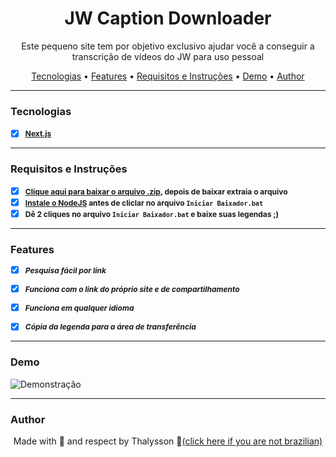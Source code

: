<h1 align="center"><b>JW Caption Downloader</b></h1>

<p align="center">Este pequeno site tem por objetivo exclusivo ajudar você a conseguir a transcrição de vídeos do JW para uso pessoal</p>

<p align="center">
    <a href="#tecnologias">Tecnologias</a> •
    <a href="#features">Features</a> •
    <a href="#requisitos-e-instruções">Requisitos e Instruções</a> •
    <a href="#demo">Demo</a> •
    <a href="#author">Author</a>
</p>

---

### <b>Tecnologias</b>

- [x] <b style="font-size: 12px"><a href="https://nextjs.org/">Next.js</a></b>
---

### <b>Requisitos e Instruções</b>

- [x] <b style="font-size: 12px"><a href="https://github.com/ThalyssonLeite/jw-caption/archive/refs/heads/master.zip">Clique aqui para baixar o arquivo .zip</a>, depois de baixar extraia o arquivo</b>
- [x] <b style="font-size: 12px"><a href="https://nodejs.org/dist/v16.18.0/node-v16.18.0-x64.msi">Instale o NodeJS</a> antes de cliclar no arquivo `Iniciar Baixador.bat`</b>
- [x] <b style="font-size: 12px">Dê 2 cliques no arquivo `Iniciar Baixador.bat` e baixe suas legendas ;)</b>

---


### <b>Features</b>

- [X] <b style="font-size: 12px"><i>Pesquisa fácil por link</i></b>

- [X] <b style="font-size: 12px"><i>Funciona com o link do próprio site e de compartilhamento</i></b>
  
- [x] <b style="font-size: 12px"><i>Funciona em qualquer idioma</i></b>

- [x] <b style="font-size: 12px"><i>Cópia da legenda para a área de transferência</i></b>

---
### <b>Demo</b>

<img src="github/demo.gif" alt="Demonstração">

---
### <b>Author</b>

<p align="center"> Made with 🧡 and respect by Thalysson 🥛<a href="https://www.google.com/search?q=milk+in+portuguese&oq=milk+in+portuguese&aqs=chrome..69i57.4303j0j1&sourceid=chrome&ie=UTF-8">(click here if you are not brazilian)</a></p>

